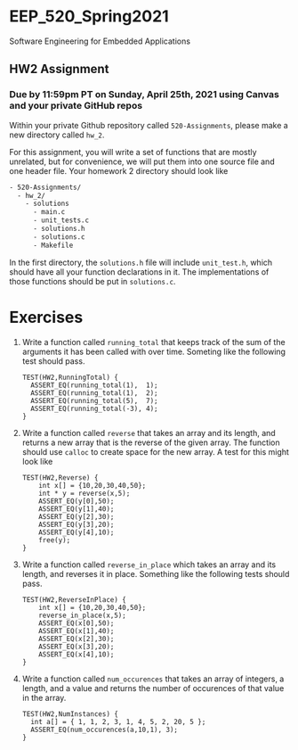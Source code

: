 # EEP_520_Spring2021

Software Engineering for Embedded Applications

## HW2 Assignment

### Due by 11:59pm PT on Sunday, April 25th, 2021 using Canvas and your private GitHub repos

Within your private Github repository called `520-Assignments`, please make a new directory called `hw_2`.

For this assignment, you will write a set of functions that are mostly unrelated, but for convenience, we will put them into one source file and one header file. Your homework 2 directory should look like

```bash
- 520-Assignments/
  - hw_2/
    - solutions
      - main.c
      - unit_tests.c
      - solutions.h
      - solutions.c
      - Makefile
```

In the first directory, the `solutions.h` file will include `unit_test.h`, which should have all your function declarations in it. The implementations of those functions should be put in `solutions.c`.

# Exercises

1.  Write a function called `running_total` that keeps track of the sum of the arguments it has been called with over time. Someting like the following test should pass.

        TEST(HW2,RunningTotal) {
          ASSERT_EQ(running_total(1),  1);
          ASSERT_EQ(running_total(1),  2);
          ASSERT_EQ(running_total(5),  7);
          ASSERT_EQ(running_total(-3), 4);
        }

2.  Write a function called `reverse` that takes an array and its length, and returns a new array that is the reverse of the given array. The function should use `calloc` to create space for the new array. A test for this might look like

        TEST(HW2,Reverse) {
            int x[] = {10,20,30,40,50};
            int * y = reverse(x,5);
            ASSERT_EQ(y[0],50);
            ASSERT_EQ(y[1],40);
            ASSERT_EQ(y[2],30);
            ASSERT_EQ(y[3],20);
            ASSERT_EQ(y[4],10);
            free(y);
        }

3.  Write a function called `reverse_in_place` which takes an array and its length, and reverses it in place. Something like the following tests should pass.

        TEST(HW2,ReverseInPlace) {
            int x[] = {10,20,30,40,50};
            reverse_in_place(x,5);
            ASSERT_EQ(x[0],50);
            ASSERT_EQ(x[1],40);
            ASSERT_EQ(x[2],30);
            ASSERT_EQ(x[3],20);
            ASSERT_EQ(x[4],10);
        }

4.  Write a function called `num_occurences` that takes an array of integers, a length, and a value and returns the number of occurences of that value in the array.

        TEST(HW2,NumInstances) {
          int a[] = { 1, 1, 2, 3, 1, 4, 5, 2, 20, 5 };
          ASSERT_EQ(num_occurences(a,10,1), 3);
        }
